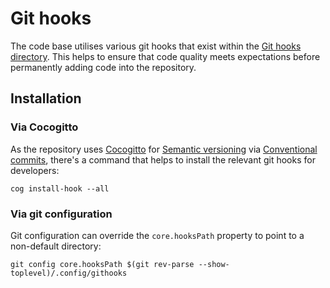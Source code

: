 # Git hooks

The code base utilises various git hooks that exist within the [Git hooks directory]. This helps
to ensure that code quality meets expectations before permanently adding code into the repository.

## Installation

### Via Cocogitto

As the repository uses [Cocogitto] for [Semantic versioning] via [Conventional commits], there's
a command that helps to install the relevant git hooks for developers:

```shell
cog install-hook --all
```

### Via git configuration

Git configuration can override the `core.hooksPath` property to point to a non-default directory:

```shell
git config core.hooksPath $(git rev-parse --show-toplevel)/.config/githooks
```

[Cocogitto]: https://docs.cocogitto.io/
[Conventional commits]: https://www.conventionalcommits.org/en/v1.0.0/
[Git hooks directory]: /.config/githooks
[Semantic versioning]: https://semver.org/